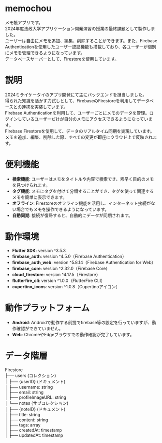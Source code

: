 # memochou

メモ帳アプリです。  
2024年度法政大学アプリケーション開発演習の授業の最終課題として製作しました。  
ユーザーは自由にメモを追加、編集、削除することができます。また、Firebase Authenticationを使用したユーザー認証機能も搭載しており、各ユーザーが個別にメモを管理できるようになっています。  
データベースサーバーとして、Firestoreを使用しています。

# 説明
2024ミライケータイのアプリ開発にて主にバックエンドを担当しました。  
得られた知識を活かす力試しとして、FirebaseのFirestoreを利用してデータベースとの連携を実装しています。  
Firebase Authenticationを利用して、ユーザーごとにメモのデータを管理。ログインしているユーザーだけが自分のメモにアクセスできるようになっています。  
Firebase Firestoreを使用して、データのリアルタイム同期を実現しています。メモを追加、編集、削除した際、すべての変更が即座にクラウド上で反映されます。

# 便利機能
- **検索機能**: ユーザーはメモをタイトルや内容で検索でき、素早く目的のメモを見つけられます。  
- **タグ機能**: メモにタグを付けて分類することができ、タグを使って関連するメモを簡単に表示できます。  
- **オフライン**: Firestoreのオフライン機能を活用し、インターネット接続がない場合でもメモを操作できるようになっています。  
- **自動同期**: 接続が復帰すると、自動的にデータが同期されます。

# 動作環境
- **Flutter SDK**: version ^3.5.3
- **firebase_auth**: version ^4.5.0（Firebase Authentication）
- **firebase_auth_web**: version ^5.8.14（Firebase Authentication for Web）
- **firebase_core**: version ^2.32.0（Firebase Core）
- **cloud_firestore**: version ^4.17.5（Firestore）
- **flutterfire_cli**: version ^1.0.0（FlutterFire CLI）
- **cupertino_icons**: version ^1.0.8（Cupertinoアイコン）

# 動作プラットフォーム
- **Android**: Androidで動作する前提でfirebase等の設定を行っていますが、動作確認ができていません。
- **Web**: ChromeやEdgeブラウザでの動作確認が完了しています。

# データ階層
Firestore<br>
├── users (コレクション)<br>
│   ├── {userID} (ドキュメント)<br>
│       ├── username: string<br>
│       ├── email: string<br>
│       ├── profileImageURL: string<br>
│       └── notes (サブコレクション)<br>
│           ├── {noteID} (ドキュメント)<br>
│               ├── title: string<br>
│               ├── content: string<br>
│               ├── tags: array<string><br>
│               ├── createdAt: timestamp<br>
│               ├── updatedAt: timestamp<br>
